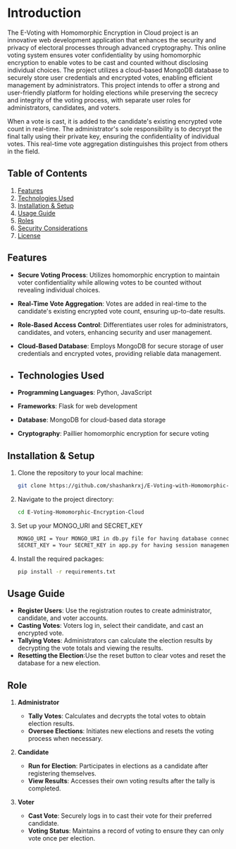 # Introduction
The E-Voting with Homomorphic Encryption in Cloud project is an innovative web development application that enhances the security and privacy of electoral processes through advanced cryptography. This online voting system ensures voter confidentiality by using homomorphic encryption to enable votes to be cast and counted without disclosing individual choices.  The project utilizes a cloud-based MongoDB database to securely store user credentials and encrypted votes, enabling efficient management by administrators. This project intends to offer a strong and user-friendly platform for holding elections while preserving the secrecy and integrity of the voting process, with separate user roles for administrators, candidates, and voters.

When a vote is cast, it is added to the candidate's existing encrypted vote count in real-time. The administrator's sole responsibility is to decrypt the final tally using their private key, ensuring the confidentiality of individual votes. This real-time vote aggregation distinguishes this project from others in the field.

## Table of Contents

1. [Features](#features)
2. [Technologies Used](#technologies-used)
3. [Installation & Setup](#installation--setup)
4. [Usage Guide](#usage-guide)
5. [Roles](#roles)
6. [Security Considerations](#security-considerations)
7. [License](#license)

## Features

- **Secure Voting Process**: Utilizes homomorphic encryption to maintain voter confidentiality while allowing votes to be counted without revealing individual choices.
- **Real-Time Vote Aggregation**: Votes are added in real-time to the candidate's existing encrypted vote count, ensuring up-to-date results.
- **Role-Based Access Control**: Differentiates user roles for administrators, candidates, and voters, enhancing security and user management.
- **Cloud-Based Database**: Employs MongoDB for secure storage of user credentials and encrypted votes, providing reliable data management.

- ## Technologies Used

- **Programming Languages**: Python, JavaScript
- **Frameworks**: Flask for web development
- **Database**: MongoDB for cloud-based data storage
- **Cryptography**: Paillier homomorphic encryption for secure voting

## Installation & Setup

1. Clone the repository to your local machine:
   ```bash
   git clone https://github.com/shashankrxj/E-Voting-with-Homomorphic-Encryption.git

2. Navigate to the project directory:
   ```bash
   cd E-Voting-Homomorphic-Encryption-Cloud

3. Set up your MONGO_URI and SECRET_KEY
   ```bash
   MONGO_URI = Your MONGO_URI in db.py file for having database connection
   SECRET_KEY = Your SECRET_KEY in app.py for having session management

5. Install the required packages:
   ```bash
   pip install -r requirements.txt

## Usage Guide

- **Register Users**: Use the registration routes to create administrator, candidate, and voter accounts.
- **Casting Votes**: Voters log in, select their candidate, and cast an encrypted vote.
- **Tallying Votes**: Administrators can calculate the election results by decrypting the vote totals and viewing the results.
- **Resetting the Election**:Use the reset button to clear votes and reset the database for a new election.

## Role

1. **Administrator**
   - **Tally Votes**: Calculates and decrypts the total votes to obtain election results.
   - **Oversee Elections**: Initiates new elections and resets the voting process when necessary.

2. **Candidate**
   - **Run for Election**: Participates in elections as a candidate after registering themselves.
   - **View Results**: Accesses their own voting results after the tally is completed.

3. **Voter**
   - **Cast Vote**: Securely logs in to cast their vote for their preferred candidate.
   - **Voting Status**: Maintains a record of voting to ensure they can only vote once per election.








